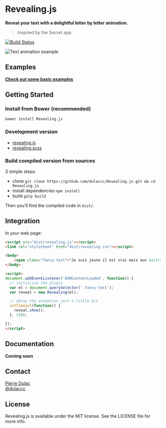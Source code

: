 # Revealing.js

**Reveal your text with a delightful letter by letter animation.**

> Inspired by the Secret app.

[![Build Status](https://travis-ci.org/dulaccc/Revealing.js.png?branch=master)](https://travis-ci.org/dulaccc/Revealing.js)

![Text animation example](examples/quote.gif)


## Examples

[**Check out some basic examples**](http://dulaccc.github.com/Revealing.js/examples/)


## Getting Started

### Install from Bower (recommended)

```sh
bower install Revealing.js
```

### Development version

- [revealing.js](https://raw.githubusercontent.com/dulaccc/Revealing.js/master/src/revealing.js)
- [revealing.scss](https://raw.githubusercontent.com/dulaccc/Revealing.js/master/src/revealing.scss)

### Build compiled version from sources

3 simple steps: 
- clone `git clone https://github.com/dulaccc/Revealing.js.git && cd Revealing.js`
- install dependencies `npm install`
- build `gulp build`

Then you'll find the compiled code in `dist/`.


## Integration

In your web page:

```html
<script src="dist/revealing.js"></script>
<link rel="stylesheet" href="dist/revealing.css"></script>

<body>
    <span class="fancy-text">"Je suis jeune il est vrai mais aux &acirc;mes bien n&eacute;es la valeur n'attend point le nombre des ann&eacute;es" Le Cid -  Corneille</span>
</body>

<script>
document.addEventListener('DOMContentLoaded', function() {
  // initialize the plugin
  var el = document.querySelector('.fancy-text');
  var reveal = new Revealing(el);

  // delay the animation just a little bit
  setTimeout(function() {
    reveal.show();
  }, 150);

});
</script>
```


## Documentation

**Coming soon**


## Contact

[Pierre Dulac](http://github.com/dulaccc)  
[@dulaccc](https://twitter.com/dulaccc)


## License

Revealing.js is available under the MIT license. See the LICENSE file for more info.
